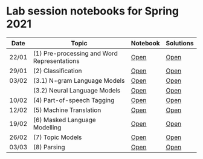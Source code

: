 # Lab session notebooks for Spring 2021

| Date  | Topic                                       | Notebook                                                                                             | Solutions                                                                                                      |
|-------|---------------------------------------------|------------------------------------------------------------------------------------------------------|----------------------------------------------------------------------------------------------------------------|
| 22/01 | (1) Pre-processing and Word Representations | [Open](https://colab.research.google.com/github/ImperialNLP/NLPLabs/blob/master/lab01/lab01.ipynb)   | [Open](https://colab.research.google.com/github/ImperialNLP/NLPLabs/blob/master/lab01/lab01_solutions.ipynb)   |
| 29/01 | (2) Classification                          | [Open](https://colab.research.google.com/github/ImperialNLP/NLPLabs/blob/master/lab02/lab02.ipynb)   | [Open](https://colab.research.google.com/github/ImperialNLP/NLPLabs/blob/master/lab02/lab02_solutions.ipynb)   |
| 03/02 | (3.1) N-gram Language Models                | [Open](https://colab.research.google.com/github/ImperialNLP/NLPLabs/blob/master/lab03/lab03_1_NgramLMs.ipynb) | [Open](https://colab.research.google.com/github/ImperialNLP/NLPLabs/blob/master/lab03/lab03_1_NgramLMs_Solutions.ipynb) |
|       | (3.2) Neural Language Models                | [Open](https://colab.research.google.com/github/ImperialNLP/NLPLabs/blob/master/lab03/lab03_2_NeuralLMs.ipynb) | [Open](https://colab.research.google.com/github/ImperialNLP/NLPLabs/blob/master/lab03/lab03_2_NeuralLMs_Solutions.ipynb) |
| 10/02 | (4) Part-of-speech Tagging                  | [Open](https://colab.research.google.com/github/ImperialNLP/NLPLabs/blob/master/lab04/lab04.ipynb)   | [Open](https://colab.research.google.com/github/ImperialNLP/NLPLabs/blob/master/lab04/lab04_solutions.ipynb)   |
| 12/02 | (5) Machine Translation                     | [Open](https://colab.research.google.com/github/ImperialNLP/NLPLabs/blob/master/lab05/lab05.ipynb)   | [Open](https://colab.research.google.com/github/ImperialNLP/NLPLabs/blob/master/lab05/lab05_solutions.ipynb)   |
| 19/02 | (6) Masked Language Modelling               | [Open](https://colab.research.google.com/github/ImperialNLP/NLPLabs/blob/master/lab06/lab06.ipynb)   | [Open](https://colab.research.google.com/github/ImperialNLP/NLPLabs/blob/master/lab06/lab06_solutions.ipynb)   |
| 26/02 | (7) Topic Models                            | [Open](https://colab.research.google.com/github/ImperialNLP/NLPLabs/blob/master/lab07/lab07.ipynb)   | [Open](https://colab.research.google.com/github/ImperialNLP/NLPLabs/blob/master/lab07/lab07_solutions.ipynb)   |
| 03/03 | (8) Parsing                                 | [Open](https://colab.research.google.com/github/ImperialNLP/NLPLabs/blob/master/lab08/lab08.ipynb)   | [Open](https://colab.research.google.com/github/ImperialNLP/NLPLabs/blob/master/lab08/lab08_solutions.ipynb)   |
